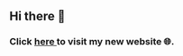 ##  Hi there 👋
### Click <a href="https://joshasgard.github.io/" target="_blank">here </a> to visit my new website 🌐. 

<!--
**joshasgard/joshasgard** is a ✨ _special_ ✨ repository because its `README.md` (this file) appears on your GitHub profile.

Here are some ideas to get you started:

- 🔭 I’m currently working on ...
- 🌱 I’m currently learning ...
- 👯 I’m looking to collaborate on ...
- 🤔 I’m looking for help with ...
- 💬 Ask me about ...
- 📫 How to reach me: ...
- 😄 Pronouns: ...
- ⚡ Fun fact: ...

==Remove from comment to preview
[![Top Langs](https://github-readme-stats.vercel.app/api/top-langs/?username=joshasgard)](https://github.com/joshasgard/github-readme-stats)

==Remove comment to preview
[![Anurag's GitHub stats](https://github-readme-stats.vercel.app/api?username=joshasgard)](https://github.com/joshasgard/github-readme-stats)

-->
